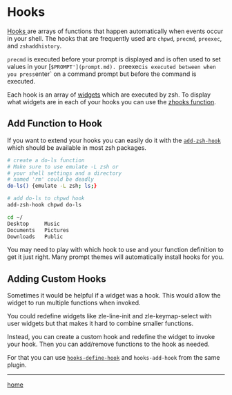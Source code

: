 # Hooks

[ Hooks ](http://zsh.sourceforge.net/Doc/Release/Functions.html#Hook-Functions) are arrays of functions that happen automatically when events occur in your shell.
The hooks that are frequently used are `chpwd`, `precmd`, `preexec`, and `zshaddhistory`.

`precmd` is executed before your prompt is displayed and is often used to set values in your [`$PROMPT'](prompt.md).
`preexec` is executed between when you press `enter` on a command prompt but before the command is executed.

Each hook is an array of [widgets](../helpers/widgets.md) which are executed by zsh.
To display what widgets are in each of your hooks you can use the [zhooks function](https://github.com/agkozak/zhooks).

## Add Function to Hook

If you want to extend your hooks you can easily do it with the [`add-zsh-hook`](https://github.com/zsh-users/zsh/blob/master/Functions/Misc/add-zsh-hook) which should be available in most zsh packages.

```bash
# create a do-ls function
# Make sure to use emulate -L zsh or
# your shell settings and a directory
# named 'rm' could be deadly
do-ls() {emulate -L zsh; ls;}

# add do-ls to chpwd hook
add-zsh-hook chpwd do-ls

cd ~/
Desktop     Music
Documents	Pictures
Downloads	Public
```

You may need to play with which hook to use and your function definition to get it just right.
Many prompt themes will automatically install hooks for you.

## Adding Custom Hooks

Sometimes it would be helpful if a widget was a hook.
This would allow the widget to run multiple functions when invoked.

You could redefine widgets like zle-line-init and zle-keymap-select with user widgets but that makes it hard to combine smaller functions.

Instead, you can create a custom hook and redefine the widget to invoke your hook.
Then you can add/remove functions to the hook as needed.

For that you can use [`hooks-define-hook`](https://github.com/willghatch/zsh-hooks) and `hooks-add-hook` from the same plugin.

---

[home](../../README.md)
